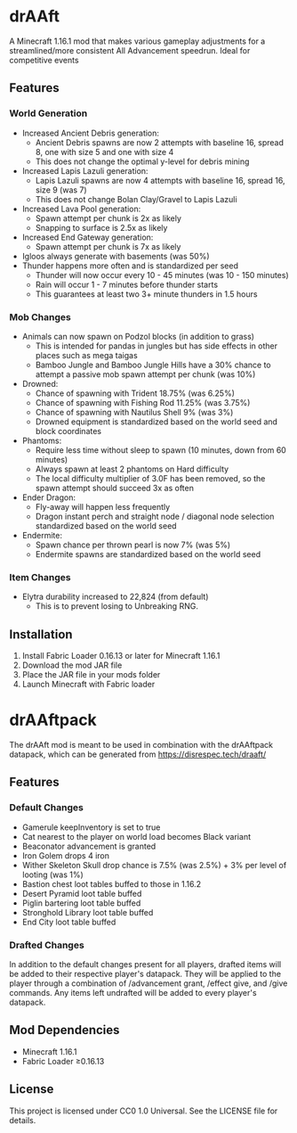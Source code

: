 # drAAft

A Minecraft 1.16.1 mod that makes various gameplay adjustments for a streamlined/more consistent All Advancement
speedrun. Ideal for competitive events

## Features

### World Generation

- Increased Ancient Debris generation:
  - Ancient Debris spawns are now 2 attempts with baseline 16, spread 8, one with size 5 and one with size 4
  - This does not change the optimal y-level for debris mining
- Increased Lapis Lazuli generation:
  - Lapis Lazuli spawns are now 4 attempts with baseline 16, spread 16, size 9 (was 7)
  - This does not change Bolan Clay/Gravel to Lapis Lazuli
- Increased Lava Pool generation:
  - Spawn attempt per chunk is 2x as likely
  - Snapping to surface is 2.5x as likely
- Increased End Gateway generation:
  - Spawn attempt per chunk is 7x as likely
- Igloos always generate with basements (was 50%)
- Thunder happens more often and is standardized per seed
    - Thunder will now occur every 10 - 45 minutes (was 10 - 150 minutes)
    - Rain will occur 1 - 7 minutes before thunder starts
    - This guarantees at least two 3+ minute thunders in 1.5 hours

### Mob Changes

- Animals can now spawn on Podzol blocks (in addition to grass)
    - This is intended for pandas in jungles but has side effects in other places such as mega taigas
    - Bamboo Jungle and Bamboo Jungle Hills have a 30% chance to attempt a passive mob spawn attempt per chunk (was
      10%)
- Drowned:
    - Chance of spawning with Trident 18.75% (was 6.25%)
    - Chance of spawning with Fishing Rod 11.25% (was 3.75%)
    - Chance of spawning with Nautilus Shell 9% (was 3%)
    - Drowned equipment is standardized based on the world seed and block coordinates
- Phantoms:
    - Require less time without sleep to spawn (10 minutes, down from 60 minutes)
    - Always spawn at least 2 phantoms on Hard difficulty
    - The local difficulty multiplier of 3.0F has been removed, so the spawn attempt should succeed 3x as often
- Ender Dragon:
    - Fly-away will happen less frequently
    - Dragon instant perch and straight node / diagonal node selection standardized based on the world seed
- Endermite:
    - Spawn chance per thrown pearl is now 7% (was 5%)
    - Endermite spawns are standardized based on the world seed

### Item Changes

- Elytra durability increased to 22,824 (from default)
    - This is to prevent losing to Unbreaking RNG.

## Installation

1. Install Fabric Loader 0.16.13 or later for Minecraft 1.16.1
2. Download the mod JAR file
3. Place the JAR file in your mods folder
4. Launch Minecraft with Fabric loader

# drAAftpack

The drAAft mod is meant to be used in combination with the drAAftpack datapack, which can be generated from https://disrespec.tech/draaft/

## Features

### Default Changes

- Gamerule keepInventory is set to true
- Cat nearest to the player on world load becomes Black variant
- Beaconator advancement is granted
- Iron Golem drops 4 iron
- Wither Skeleton Skull drop chance is 7.5% (was 2.5%) + 3% per level of looting (was 1%)
- Bastion chest loot tables buffed to those in 1.16.2
- Desert Pyramid loot table buffed
- Piglin bartering loot table buffed
- Stronghold Library loot table buffed
- End City loot table buffed

### Drafted Changes

In addition to the default changes present for all players, drafted items will be added to their respective player's datapack.
They will be applied to the player through a combination of /advancement grant, /effect give, and /give commands.
Any items left undrafted will be added to every player's datapack.

## Mod Dependencies

- Minecraft 1.16.1
- Fabric Loader ≥0.16.13

## License

This project is licensed under CC0 1.0 Universal. See the LICENSE file for details.

